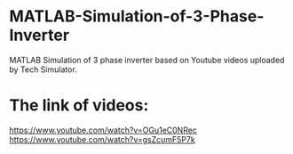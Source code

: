 # MATLAB-Simulation-of-3-Phase-Inverter
MATLAB Simulation of 3 phase inverter based on Youtube videos uploaded by Tech Simulator. 

# The link of videos:
https://www.youtube.com/watch?v=OGu1eC0NRec
https://www.youtube.com/watch?v=gsZcumF5P7k

